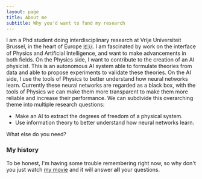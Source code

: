 ```yaml
---
layout: page
title: About me
subtitle: Why you'd want to fund my research
---
```


I am a Phd student doing interdisciplinary research at Vrije Universiteit Brussel, in the heart of Europe 🇪🇺. I am fascinated by work on the interface of Physics and Artificial Intelligence, and want to make advancements in both fields. On the Physics side, I want to contribute to the creation of an AI physicist. This is an autonomous AI system able to formulate theories from data and able to propose experiments to validate these theories. On the AI side, I use the tools of Physics to better understand how neural networks learn. Currently these neural networks are regarded as a black box, with the tools of Physics we can make them more transparent to make them more reliable and increase their performance. We can subdivide this overarching theme into multiple research questions:

- Make an AI to extract the degrees of freedom of a physical system. 
- Use information theory to better understand how neural networks learn. 

What else do you need?

### My history

To be honest, I'm having some trouble remembering right now, so why don't you just watch [my movie](http://en.wikipedia.org/wiki/The_Princess_Bride_%28film%29) and it will answer **all** your questions.

